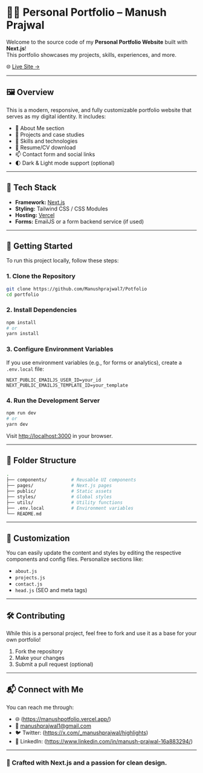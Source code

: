 # 🧑‍💻 Personal Portfolio – Manush Prajwal

Welcome to the source code of my **Personal Portfolio Website** built with **Next.js**!  
This portfolio showcases my projects, skills, experiences, and more.

🌐 [Live Site →](https://manushpotfolio.vercel.app/)

---

## 🖼️ Overview

This is a modern, responsive, and fully customizable portfolio website that serves as my digital identity. It includes:

- 👋 About Me section
- 💼 Projects and case studies
- 🧠 Skills and technologies
- 📄 Resume/CV download
- 📫 Contact form and social links
- 🌓 Dark & Light mode support (optional)

---

## 🧰 Tech Stack

- **Framework:** [Next.js](https://nextjs.org/)
- **Styling:** Tailwind CSS / CSS Modules
- **Hosting:** [Vercel](https://vercel.com/)
- **Forms:** EmailJS or a form backend service (if used)

---

## 🚀 Getting Started

To run this project locally, follow these steps:

### 1. Clone the Repository

```bash
git clone https://github.com/Manushprajwal7/Potfolio
cd portfolio
```

### 2. Install Dependencies

```bash
npm install
# or
yarn install
```

### 3. Configure Environment Variables

If you use environment variables (e.g., for forms or analytics), create a `.env.local` file:

```env
NEXT_PUBLIC_EMAILJS_USER_ID=your_id
NEXT_PUBLIC_EMAILJS_TEMPLATE_ID=your_template
```

### 4. Run the Development Server

```bash
npm run dev
# or
yarn dev
```

Visit [http://localhost:3000](http://localhost:3000) in your browser.

---

## 📁 Folder Structure

```bash
.
├── components/         # Reusable UI components
├── pages/              # Next.js pages
├── public/             # Static assets
├── styles/             # Global styles
├── utils/              # Utility functions
├── .env.local          # Environment variables
└── README.md
```

---

## 🎨 Customization

You can easily update the content and styles by editing the respective components and config files. Personalize sections like:

- `about.js`
- `projects.js`
- `contact.js`
- `head.js` (SEO and meta tags)

---

## 🛠️ Contributing

While this is a personal project, feel free to fork and use it as a base for your own portfolio!

1. Fork the repository
2. Make your changes
3. Submit a pull request (optional)

---



## 📬 Connect with Me

You can reach me through:

- 🌐 (https://manushpotfolio.vercel.app/)
- 📧 manushprajwal1@gmail.com
- 🐦 Twitter: (https://x.com/_manushprajwal/highlights)
- 💼 LinkedIn: (https://www.linkedin.com/in/manush-prajwal-16a883294/)

---

### 🌟 Crafted with Next.js and a passion for clean design.
